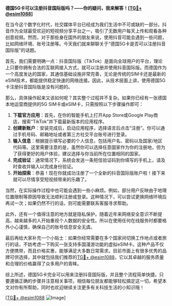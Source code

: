 **德国5G卡可以注册抖音国际版吗？——你的疑问，我来解答！[[TG💪+ @esim1088](https://t.me/s/esim1088)]**

在当今这个数字化时代，社交媒体平台已经成为我们生活中不可或缺的一部分。抖音作为全球最受欢迎的短视频分享平台之一，吸引了无数用户每天上传和观看各种创意视频。然而，对于那些身在国外的朋友来说，使用抖音可能会遇到一些问题，比如网络环境、账号注册等。今天我们就来聊聊关于“德国5G卡是否可以注册抖音国际版”的话题。

首先，我们需要明确一点：抖音国际版（TikTok）是面向全球用户的平台，理论上只要你拥有合法的互联网接入方式，就可以注册并使用抖音国际版。而德国作为一个高度发达的国家，其通信基础设施非常完善，无论是传统的SIM卡还是最新的eSIM技术，都能提供稳定快速的网络连接。因此，从技术层面上讲，使用德国5G卡注册抖音国际版是没有问题的。

那么，具体操作起来又该如何呢？其实整个过程并不复杂。如果你已经有一张德国本地运营商提供的5G SIM卡或eSIM卡，只需按照以下步骤操作即可：

1. **下载官方应用**：首先，在你的智能手机上打开App Store或Google Play商店，搜索“TikTok”并下载最新版本的应用程序。
2. **创建新账户**：安装完成后，启动应用程序，选择语言后点击“注册”。你可以通过手机号码、邮箱地址或者第三方社交平台账号进行登录。
3. **输入信息**：根据提示填写必要的个人信息，包括用户名、密码以及国家/地区代码等。这里需要注意的是，虽然你可以选择任意国家作为你的注册地，但为了获得更好的用户体验，建议选择与你当前所在位置相同的国家。
4. **完成验证**：通常情况下，系统会发送一条短信验证码到你填写的手机上，请及时查收并输入以完成身份验证。
5. **开始探索**：恭喜！现在你就成功注册了一个全新的抖音国际版账户啦！接下来就可以尽情享受短视频带来的乐趣了。

当然，在实际操作过程中也可能会遇到一些小麻烦。例如，部分用户反映由于地理位置限制等原因导致无法顺利注册或登录。这种情况下，可以尝试更换网络环境后再试一次；如果仍然不行的话，则可能需要联系客服寻求帮助。

此外，还有一个值得注意的地方就是隐私保护。随着近年来网络安全意识不断提高，越来越多的人开始重视个人数据的安全性。所以在使用任何在线服务时都要格外小心谨慎，确保自己的账号信息安全无虞。

最后再给大家补充一个小贴士：如果你经常需要在多个国家间切换工作地点或者旅行的话，不妨考虑一下购买一张支持多国漫游功能的虚拟eSIM卡。这种产品不仅方便携带，而且价格实惠，能够满足大多数日常需求。目前市面上有很多优秀的品牌可供选择，其中就包括我们推荐的[TG💪+ @esim1088](https://t.me/s/esim1088)，它以其卓越的服务质量和合理的价格赢得了众多用户的青睐。

综上所述，德国5G卡完全可以用来注册抖音国际版，并且整个流程简单快捷。只要遵循正确的步骤并注意相关事项，相信每位朋友都能够轻松搞定这一切。希望本文对你有所帮助，同时也欢迎继续关注更多有关科技生活的小知识哦！

[[TG💪+ @esim1088](https://t.me/s/esim1088) ![Image](https://i.postimg.cc/4NQfJmqS/Snipaste-2025-05-13-00-14-12.png)]